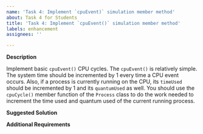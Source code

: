 ```yaml
---
name: 'Task 4: Implement `cpuEvent)` simulation member method'
about: Task 4 for Students
title: 'Task 4: Implement `cpuEvent()` simulation member method'
labels: enhancement
assignees: ''

---
```


**Description**

Implement basic `cpuEvent()` CPU cycles.  The `cpuEvent()` is relatively
simple.  The system time should be incremented by 1 every time a CPU event
occurs.  Also, if a process is currently running on the CPU, its `timeUsed`
should be incremented by 1 and its `quantumUsed` as well.  You should use the
`cpuCycle()` member function of the `Process` class to do the work needed to
increment the time used and quantum used of the current running process.

**Suggested Solution**


**Additional Requirements**



